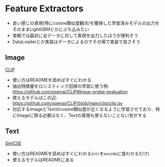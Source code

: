 # Feature Extractors

* 良い感じの表現(特にcosine類似度観点)を獲得した学習済みモデルの出力をそのままLightGBMとかにぶち込みたい
* 実戦では最初に全データに対して表現を出力したほうが便利そう
* DataLoaderとか実装はデータによるのでその場で実装で良さそう

## Image
[CLIP](https://github.com/openai/CLIP)

* 使い方はREADMEを読めばすぐにわかる
* 抽出特徴量をロジスティック回帰の学習に使う例: https://github.com/openai/CLIP#linear-probe-evaluation
* 使えるモデルはこの辺: https://github.com/openai/CLIP/blob/main/clip/clip.py
* 対応するImageとTextのcosine類似度が近くなるように学習させており、特にImageに限る必要はなく、Textの表現も使えないことない気がする

## Text
[SimCSE](https://github.com/princeton-nlp/SimCSE)

* 使い方はREADMEを読めばすぐにわかる(`str`を`encode`に食わせるだけ)
* 使えるモデルはREADMEにある
